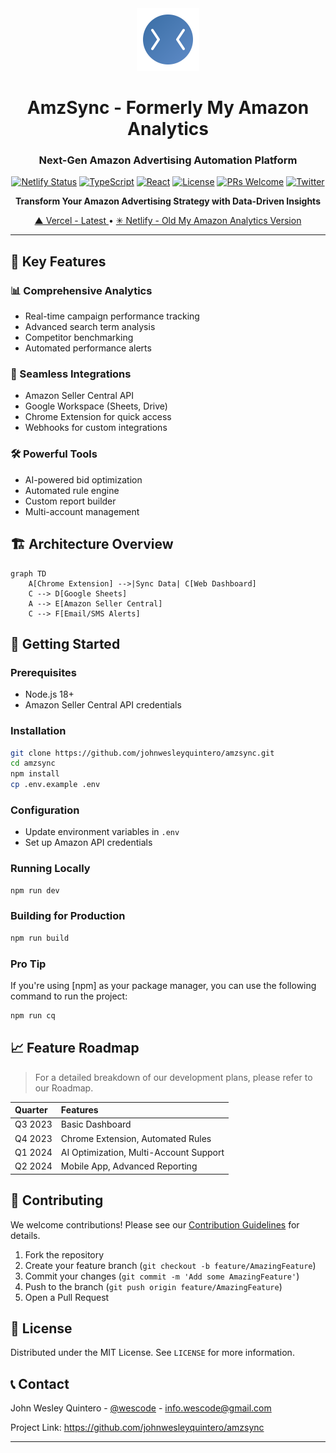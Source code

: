 <div align="center">
  <img src="public/logo.svg" width="100" alt="AmzSync Logo" />

# AmzSync - Formerly My Amazon Analytics

### Next-Gen Amazon Advertising Automation Platform

[![Netlify Status](https://api.netlify.com/api/v1/badges/5e8f7348-e74c-4014-b1be-1aba4dd5043c/deploy-status)](https://app.netlify.com/sites/amzsync/deploys)
[![TypeScript](https://img.shields.io/badge/TypeScript-5.0+-3178C6.svg)](https://www.typescriptlang.org/)
[![React](https://img.shields.io/badge/React-18.2+-61DAFB.svg)](https://reactjs.org/)
[![License](https://img.shields.io/badge/license-MIT-green.svg)](LICENSE)
[![PRs Welcome](https://img.shields.io/badge/PRs-welcome-brightgreen.svg)](CONTRIBUTING.md)
[![Twitter](https://img.shields.io/twitter/url?style=social&url=https%3A%2F%2Fgithub.com%2Fjohnwesleyquintero%2Famzsync)](https://twitter.com/intent/tweet?text=Check%20out%20AmzSync%20-%20Automated%20Amazon%20Advertising%20Platform&url=https%3A%2F%2Fgithub.com%2Fjohnwesleyquintero%2Famzsync)

**Transform Your Amazon Advertising Strategy with Data-Driven Insights**

[▲ Vercel - Latest ](https://amzsync.vercel.app/) • [✳ Netlify - Old My Amazon Analytics Version](https://amazonsync.netlify.app/)

</div>

---

## 🌟 Key Features

### 📊 Comprehensive Analytics

- Real-time campaign performance tracking
- Advanced search term analysis
- Competitor benchmarking
- Automated performance alerts

### 🔄 Seamless Integrations

- Amazon Seller Central API
- Google Workspace (Sheets, Drive)
- Chrome Extension for quick access
- Webhooks for custom integrations

### 🛠️ Powerful Tools

- AI-powered bid optimization
- Automated rule engine
- Custom report builder
- Multi-account management

## 🏗️ Architecture Overview

```mermaid
graph TD
    A[Chrome Extension] -->|Sync Data| C[Web Dashboard]
    C --> D[Google Sheets]
    A --> E[Amazon Seller Central]
    C --> F[Email/SMS Alerts]
```

## 🚀 Getting Started

### Prerequisites

- Node.js 18+
- Amazon Seller Central API credentials

### Installation

```bash
git clone https://github.com/johnwesleyquintero/amzsync.git
cd amzsync
npm install
cp .env.example .env
```

### Configuration

- Update environment variables in `.env`
- Set up Amazon API credentials

### Running Locally

```bash
npm run dev
```

### Building for Production

```bash
npm run build
```

### Pro Tip

If you're using [npm] as your package manager, you can use the following command to run the project:

```bash
npm run cq
```

## 📈 Feature Roadmap

> For a detailed breakdown of our development plans, please refer to our Roadmap.

| Quarter | Features                               |
| :------ | :------------------------------------- |
| Q3 2023 | Basic Dashboard                        |
| Q4 2023 | Chrome Extension, Automated Rules      |
| Q1 2024 | AI Optimization, Multi-Account Support |
| Q2 2024 | Mobile App, Advanced Reporting         |

## 🤝 Contributing

We welcome contributions! Please see our [Contribution Guidelines](CONTRIBUTING.md) for details.

1.  Fork the repository
2.  Create your feature branch (`git checkout -b feature/AmazingFeature`)
3.  Commit your changes (`git commit -m 'Add some AmazingFeature'`)
4.  Push to the branch (`git push origin feature/AmazingFeature`)
5.  Open a Pull Request

## 📜 License

Distributed under the MIT License. See `LICENSE` for more information.

## 📞 Contact

John Wesley Quintero - [@wescode](https://twitter.com/wescode) - info.wescode@gmail.com

Project Link: https://github.com/johnwesleyquintero/amzsync

---
